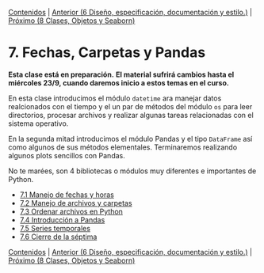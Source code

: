 [Contenidos](../Contenidos.md) \| [Anterior (6 Diseño, especificación, documentación y estilo.)](../06_Plt_Especificacion_y_Documentacion/00_Resumen.md) \| [Próximo (8 Clases, Objetos y Seaborn)](../08_OOP_RL/00_Resumen.md)

# 7. Fechas, Carpetas y Pandas
**Esta clase está en preparación.**
**El material sufrirá cambios hasta el miércoles 23/9, cuando daremos inicio a estos temas en el curso.**

En esta clase introducimos el módulo `datetime` ara manejar datos realcionados con el tiempo y el un par de métodos del módulo `os` para leer directorios, procesar archivos y realizar algunas tareas relacionadas con el sistema operativo.

En la segunda mitad introducimos el módulo Pandas y el tipo `DataFrame` así como algunos de sus métodos elementales. Terminaremos realizando algunos plots sencillos con Pandas.

No te marées, son 4 bibliotecas o módulos muy diferentes e importantes de Python.



* [7.1 Manejo de fechas y horas](01_Fechas.md)
* [7.2 Manejo de archivos y carpetas](02_Archivos_y_Directorios.md)
* [7.3 Ordenar archivos en Python](03_Ordenando_archivos.md)
* [7.4 Introducción a Pandas](04_Pandas_basico.md)
* [7.5 Series temporales](05_Opt_Series_Temporales.md)
* [7.6 Cierre de la séptima](06_Cierre.md)


[Contenidos](../Contenidos.md) \| [Anterior (6 Diseño, especificación, documentación y estilo.)](../06_Plt_Especificacion_y_Documentacion/00_Resumen.md) \| [Próximo (8 Clases, Objetos y Seaborn)](../08_OOP_RL/00_Resumen.md)
